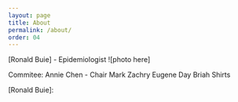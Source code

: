 ```yaml
---
layout: page
title: About
permalink: /about/
order: 04
---
```


[Ronald Buie] - Epidemiologist
![photo here]

Commitee:
Annie Chen - Chair
Mark Zachry
Eugene Day
Briah Shirts

[Ronald Buie]: 